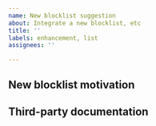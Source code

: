 ```yaml
---
name: New blocklist suggestion
about: Integrate a new blocklist, etc
title: ''
labels: enhancement, list
assignees: ''

---
```


## New blocklist motivation

<!-- Describe the reasons to create a new blocklist and why it's not covered by the existing ones. -->

## Third-party documentation

<!-- Provide explanation and documentation links for the platform to integrate with. -->
